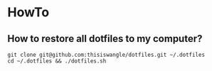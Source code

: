 HowTo
======

## How to restore all dotfiles to my computer?

```
git clone git@github.com:thisiswangle/dotfiles.git ~/.dotfiles
cd ~/.dotfiles && ./dotfiles.sh
```

